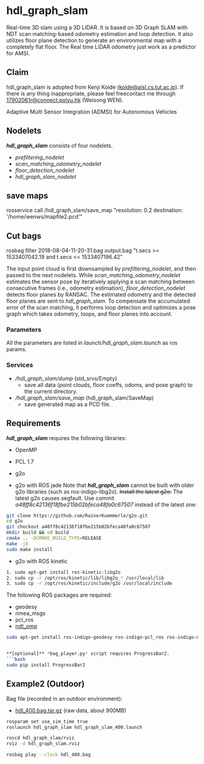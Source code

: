 # hdl_graph_slam
Real-time 3D slam using a 3D LIDAR. It is based on 3D Graph SLAM with NDT scan matching-based odometry estimation and loop detection. It also utilizes floor plane detection to generate an environmental map with a completely flat floor. The Real time LiDAR odometry just work as a predictor for AMSI.

## Claim

hdl_graph_slam is adopted from Kenji Koide (koide@aisl.cs.tut.ac.jp). If there is any thing inappropriate, please feel freecontact me through 17902061r@connect.polyu.hk (Weisong WEN).

 Adaptive Multi Sensor Integration (ADMSI) for Autonomous Vehicles 
## Nodelets
***hdl_graph_slam*** consists of four nodelets. 
- *prefiltering_nodelet*
- *scan_matching_odometry_nodelet*
- *floor_detection_nodelet*
- *hdl_graph_slam_nodelet*

## save maps
rosservice call /hdl_graph_slam/save_map "resolution: 0.2
destination: '/home/wenws/mapfile2.pcd'"

## Cut bags
rosbag filter 2018-08-04-11-20-31.bag output.bag "t.secs >= 1533407042.19 and t.secs <= 1533407196.42"

The input point cloud is first downsampled by *prefiltering_nodelet*, and then passed to the next nodelets. While *scan_matching_odometry_nodelet* estimates the sensor pose by iteratively applying a scan matching between consecutive frames (i.e., odometry estimation), *floor_detection_nodelet* detects floor planes by RANSAC. The estimated odometry and the detected floor planes are sent to *hdl_graph_slam*. To compensate the accumulated error of the scan matching, it performs loop detection and optimizes a pose graph which takes odometry, loops, and floor planes into account.<br>

### Parameters
All the parameters are listed in *launch/hdl_graph_slam.launch* as ros params.

### Services
- */hdl_graph_slam/dump*  (std_srvs/Empty)
  - save all data (point clouds, floor coeffs, odoms, and pose graph) to the current directory.
- */hdl_graph_slam/save_map*  (hdl_graph_slam/SaveMap)
  - save generated map as a PCD file.

## Requirements
***hdl_graph_slam*** requires the following libraries:
- OpenMP
- PCL 1.7
- g2o

- g2o with ROS jade
Note that ***hdl_graph_slam*** cannot be built with older g2o libraries (such as ros-indigo-libg2o). ~~Install the latest g2o:~~
The latest g2o causes segfault. Use commit *a48ff8c42136f18fbe215b02bfeca48fa0c67507* instead of the latest one:

```bash
git clone https://github.com/RainerKuemmerle/g2o.git
cd g2o
git checkout a48ff8c42136f18fbe215b02bfeca48fa0c67507
mkdir build && cd build
cmake .. -DCMAKE_BUILD_TYPE=RELEASE
make -j8
sudo make install
```

- g2o with ROS kinetic
 
```bash
1. sudo apt-get install ros-kinetic-libg2o 
2. sudo cp -r /opt/ros/kinetic/lib/libg2o_* /usr/local/lib 
3. sudo cp -r /opt/ros/kinetic/include/g2o /usr/local/include
```

 
The following ROS packages are required:
- geodesy
- nmea_msgs
- pcl_ros
- <a href="https://github.com/koide3/ndt_omp">ndt_omp</a>
```bash
sudo apt-get install ros-indigo-geodesy ros-indigo-pcl_ros ros-indigo-nmea-msgs


**[optional]** *bag_player.py* script requires ProgressBar2.
```bash
sudo pip install ProgressBar2
```


## Example2 (Outdoor)

Bag file (recorded in an outdoor environment): 
- [hdl_400.bag.tar.gz](http://www.aisl.cs.tut.ac.jp/databases/hdl_graph_slam/hdl_400.bag.tar.gz) (raw data, about 900MB)


```bash
rosparam set use_sim_time true
roslaunch hdl_graph_slam hdl_graph_slam_400.launch
```

```bash
roscd hdl_graph_slam/rviz
rviz -d hdl_graph_slam.rviz
```

```bash
rosbag play --clock hdl_400.bag
```

